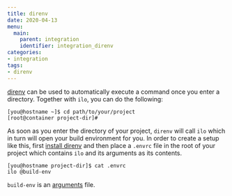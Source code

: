 ```yaml
---
title: direnv
date: 2020-04-13
menu:
  main:
    parent: integration
    identifier: integration_direnv
categories:
- integration
tags:
- direnv
---
```


[direnv](https://direnv.net/) can be used to automatically execute a command once you enter a directory.
Together with `ilo`, you can do the following:

```shell script
[you@hostname ~]$ cd path/to/your/project
[root@container project-dir]#
```

As soon as you enter the directory of your project, `direnv` will call `ilo` which in turn will open your build environment for you.
In order to create a setup like this, first [install direnv](https://direnv.net/#basic-installation) and then place a `.envrc` file in the root of your project which contains `ilo` and its arguments as its contents.

```shell script
[you@hostname project-dir]$ cat .envrc
ilo @build-env
```

`build-env` is an [arguments](../../usage/argument-files) file.
